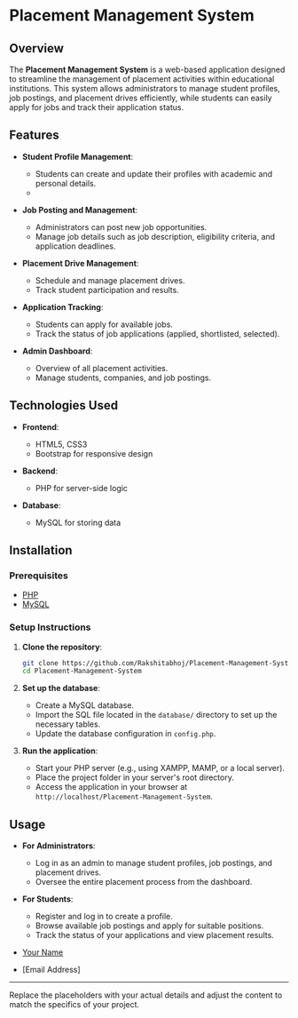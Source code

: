 # Placement Management System

## Overview

The **Placement Management System** is a web-based application designed to streamline the management of placement activities within educational institutions. This system allows administrators to manage student profiles, job postings, and placement drives efficiently, while students can easily apply for jobs and track their application status.

## Features

- **Student Profile Management**:
  - Students can create and update their profiles with academic and personal details.
  - 
- **Job Posting and Management**:
  - Administrators can post new job opportunities.
  - Manage job details such as job description, eligibility criteria, and application deadlines.

- **Placement Drive Management**:
  - Schedule and manage placement drives.
  - Track student participation and results.

- **Application Tracking**:
  - Students can apply for available jobs.
  - Track the status of job applications (applied, shortlisted, selected).

- **Admin Dashboard**:
  - Overview of all placement activities.
  - Manage students, companies, and job postings.

## Technologies Used

- **Frontend**:
  - HTML5, CSS3
  - Bootstrap for responsive design

- **Backend**:
  - PHP for server-side logic

- **Database**:
  - MySQL for storing data

## Installation

### Prerequisites

- [PHP](https://www.php.net/downloads)
- [MySQL](https://dev.mysql.com/downloads/mysql/)

### Setup Instructions

1. **Clone the repository**:
    ```bash
    git clone https://github.com/Rakshitabhoj/Placement-Management-System.git
    cd Placement-Management-System
    ```

2. **Set up the database**:
    - Create a MySQL database.
    - Import the SQL file located in the `database/` directory to set up the necessary tables.
    - Update the database configuration in `config.php`.

3. **Run the application**:
    - Start your PHP server (e.g., using XAMPP, MAMP, or a local server).
    - Place the project folder in your server's root directory.
    - Access the application in your browser at `http://localhost/Placement-Management-System`.

## Usage

- **For Administrators**:
  - Log in as an admin to manage student profiles, job postings, and placement drives.
  - Oversee the entire placement process from the dashboard.

- **For Students**:
  - Register and log in to create a profile.
  - Browse available job postings and apply for suitable positions.
  - Track the status of your applications and view placement results.


- [Your Name](https://github.com/yourusername)
- [Email Address]

---

Replace the placeholders with your actual details and adjust the content to match the specifics of your project.
